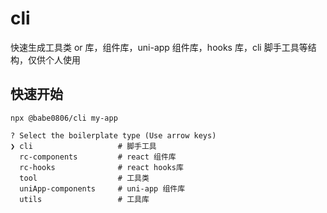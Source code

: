# cli

快速生成工具类 or 库，组件库，uni-app 组件库，hooks 库，cli 脚手工具等结构，仅供个人使用

## 快速开始

```shell
npx @babe0806/cli my-app

? Select the boilerplate type (Use arrow keys)
❯ cli                   # 脚手工具
  rc-components         # react 组件库
  rc-hooks              # react hooks库
  tool                  # 工具类
  uniApp-components     # uni-app 组件库
  utils                 # 工具库
```
